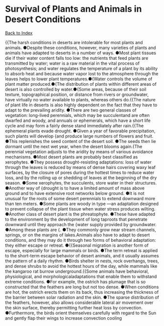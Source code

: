 # Survival of Plants and Animals in Desert Conditions
[Back to Index](https://github.com/windows10010/tpoExtractor/blob/master/README.md)

{{The harsh conditions in deserts are intolerable for most plants and animals. ●Despite these conditions, however, many varieties of plants and animals have adapted to deserts in a number of ways.
●Most plant tissues die if their water content falls too low: the nutrients that feed plants are transmitted by water; water is a raw material in the vital process of photosynthesis; and water 
regulates the temperature of a plant by its ability to absorb heat and because water vapor lost to the atmosphere through the leaves helps to lower plant temperatures.●{Water controls the volume 
of plant matter produced.●{The distribution of plants within different areas of desert is also controlled by water.●{Some areas, because of their soil texture, topographical position, 
or distance from rivers or groundwater, have virtually no water available to plants, whereas others do.{{The nature of plant life in deserts is also highly dependent on the fact that they have to adapt to the prevailing aridity. ●There are two general classes of vegetation: long-lived perennials, which may be succulentand are often dwarfed and woody, and annuals or ephemerals, which have a short life cycle and may form a fairly dense stand immediately after rain.{{The ephemeral plants evade drought. ●Given a year of favorable precipitation, such plants will develop {and produce large numbers of flowers and fruit. ●This replenishes the seed content of the desert soil. ●The seeds then lie dormant until the next wet year, when the desert blooms again.{The perennial vegetation adjusts to the aridity by means of various avoidance mechanisms. ●Most desert plants are probably best classified as xerophytes. ●They possess drought-resisting adaptations: loss of water through the leaves is reduced by means of dense hairs covering waxy leaf surfaces, by the closure of pores during the hottest times to reduce water loss, and by the rolling up or shedding of leaves at the beginning of the dry season. ●Some xerophytes, the succulents, store water in their structures. ●Another way of {drought is to have a limited amount of mass above ground and to have extensive root networks below ground. ●It is not unusual for the roots of some desert perennials to extend downward more than ten meters. ●Some plants are woody in type —an adaptation designed to prevent collapse of the plant tissue when water stress produces wilting. ●Another class of desert plant is the phreatophyte. ●These have adapted to the environment by the development of long taproots that penetrate downward until they approach the {water supply provided by groundwater. ●Among these plants are {. ●They commonly grow near stream channels, springs, or on the margins of lakes.Animals also have to adapt to desert conditions, and they may do it through two forms of behavioral adaptation: they either escape or retreat. ●{{Seasonal migration is another form of escape, especially for large mammals or birds. ●The term retreat is applied to the short-term escape behavior of desert animals, and it usually assumes the pattern of a daily rhythm. ●Birds shelter in nests, rock overhangs, trees, and dense shrubs to avoid the hottest hours of the day, while mammals like the kangaroo rat burrow underground.{{Some animals have behavioral, physiological, and morphologicaladaptations that enable them to withstand extreme conditions. ●For example, the ostrich has plumage that is so constructed that the feathers are long but not too dense. ●When conditions are hot, the ostrich erects them on its back, thus increasing the thickness of the barrier between solar radiation and the skin. ●The sparse distribution of the feathers, however, also allows considerable lateral air movement over the skin surface, thereby permitting further heat loss by convection. ●Furthermore, the birds orient themselves carefully with regard to the Sun and gently flap their wings to increase convection cooling